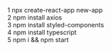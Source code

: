 1  npx create-react-app new-app <br/>
2 npm install axios <br/>
3 npm install styled-components <br/>
4 npm install typescript <br/>
5 npm i && npm start <br/>
